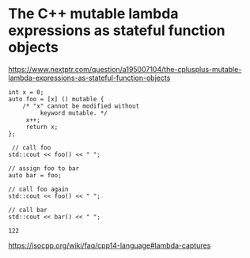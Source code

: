 # The C++ mutable lambda expressions as stateful function objects

https://www.nextptr.com/question/a195007104/the-cplusplus-mutable-lambda-expressions-as-stateful-function-objects

```
int x = 0;
auto foo = [x] () mutable { 
    /* "x" cannot be modified without 
         keyword mutable. */
     x++; 
     return x;
};
```

```
 // call foo
std::cout << foo() << " ";

// assign foo to bar
auto bar = foo;

// call foo again
std::cout << foo() << " ";

// call bar
std::cout << bar() << " ";

122
```

https://isocpp.org/wiki/faq/cpp14-language#lambda-captures
